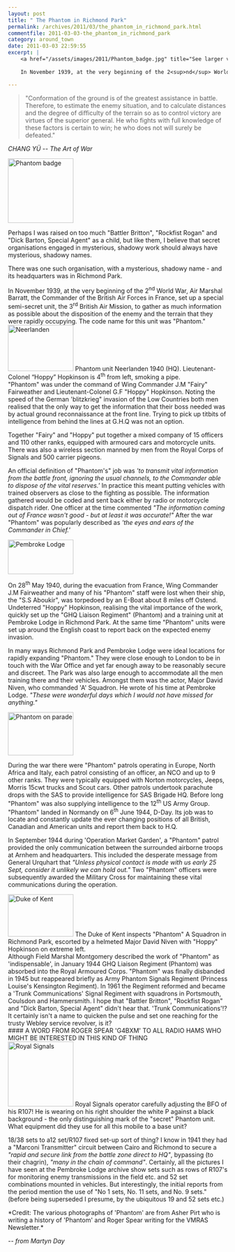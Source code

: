 ```yaml
---
layout: post
title: " The Phantom in Richmond Park"
permalink: /archives/2011/03/the_phantom_in_richmond_park.html
commentfile: 2011-03-03-the_phantom_in_richmond_park
category: around_town
date: 2011-03-03 22:59:55
excerpt: |
    <a href="/assets/images/2011/Phantom_badge.jpg" title="See larger version of - Phantom badge"><img src="/assets/images/2011/Phantom_badge_thumb.jpg" width="150" height="148" alt="Phantom badge" class="photo right" /></a>
    
    In November 1939, at the very beginning of the 2<sup>nd</sup> World War, Air Marshal Barratt, the Commander of the British Air Forces in France, set up a special semi-secret unit, the 3<sup>rd</sup> British Air Mission, to gather as much information as possible about the disposition of the enemy and the terrain that they were rapidly occupying. The code name for this unit was "Phantom."

---
```


> "Conformation of the ground is of the greatest assistance in battle. Therefore, to estimate the enemy situation, and to calculate distances and the degree of difficulty of the terrain so as to control victory are virtues of the superior general. He who fights with full knowledge of these factors is certain to win; he who does not will surely be defeated."

<cite>CHANG YÜ -- The Art of War</cite>

<div markdown="1" class="box">
<a href="/assets/images/2011/Phantom_badge.jpg" title="See larger version of - Phantom badge"><img src="/assets/images/2011/Phantom_badge_thumb.jpg" width="150" height="148" alt="Phantom badge" class="photo left" /></a>

Perhaps I was raised on too much "Battler Britton", "Rockfist Rogan" and "Dick Barton, Special Agent" as a child, but like them, I believe that secret organisations engaged in mysterious, shadowy work should always have mysterious, shadowy names.

There was one such organisation, with a mysterious, shadowy name - and its headquarters was in Richmond Park.

</div>
In November 1939, at the very beginning of the 2<sup>nd</sup> World War, Air Marshal Barratt, the Commander of the British Air Forces in France, set up a special semi-secret unit, the 3<sup>rd</sup> British Air Mission, to gather as much information as possible about the disposition of the enemy and the terrain that they were rapidly occupying. The code name for this unit was "Phantom."

<div markdown="1" class="img_caption right">
<a href="/assets/images/2011/PHANTOM_neerlanden.png" title="See larger version of - Neerlanden"><img src="/assets/images/2011/PHANTOM_neerlanden_thumb.png" width="150" height="106" alt="Neerlanden" class="photo" /></a>
<span>Phantom unit Neerlanden 1940 (HQ). Lieutenant-Colonel “Hoppy” Hopkinson is 4<sup>th</sup> from left, smoking a pipe.</span>

</div>
"Phantom" was under the command of Wing Commander J.M "Fairy" Fairweather and Lieutenant-Colonel G.F "Hoppy" Hopkinson. Noting the speed of the German 'blitzkrieg" invasion of the Low Countries both men realised that the only way to get the information that their boss needed was by actual ground reconnaissance at the front line. Trying to pick up titbits of intelligence from behind the lines at G.H.Q was not an option.

Together "Fairy" and "Hoppy" put together a mixed company of 15 officers and 110 other ranks, equipped with armoured cars and motorcycle units. There was also a wireless section manned by men from the Royal Corps of Signals and 500 carrier pigeons.

An official definition of "Phantom's" job was <em>'to transmit vital information from the battle front, ignoring the usual channels, to the Commander able to dispose of the vital reserves.'</em> In practice this meant putting vehicles with trained observers as close to the fighting as possible. The information gathered would be coded and sent back either by radio or motorcycle dispatch rider. One officer at the time commented <em>"The information coming out of France wasn't good - but at least it was accurate!"</em> After the war "Phantom" was popularly described as <em>'the eyes and ears of the Commander in Chief.'</em>

<a href="/assets/images/2011/pembroke_lodge_today.jpg" title="See larger version of - Pembroke Lodge"><img src="/assets/images/2011/pembroke_lodge_today_thumb.jpg" width="150" height="79" alt="Pembroke Lodge" class="photo right" /></a>

On 28<sup>th</sup> May 1940, during the evacuation from France, Wing Commander J.M Fairweather and many of his "Phantom" staff were lost when their ship, the "S.S Aboukir", was torpedoed by an E-Boat about 8 miles off Ostend. Undeterred "Hoppy" Hopkinson, realising the vital importance of the work, quickly set up the "GHQ Liaison Regiment" (Phantom) and a training unit at Pembroke Lodge in Richmond Park. At the same time "Phantom" units were set up around the English coast to report back on the expected enemy invasion.

In many ways Richmond Park and Pembroke Lodge were ideal locations for rapidly expanding "Phantom." They were close enough to London to be in touch with the War Office and yet far enough away to be reasonably secure and discreet. The Park was also large enough to accommodate all the men training there and their vehicles. Amongst them was the actor, Major David Niven, who commanded 'A' Squadron. He wrote of his time at Pembroke Lodge. <em>"These were wonderful days which I would not have missed for anything."</em>

<a href="/assets/images/2011/Phantom_on_Parade.jpg" title="See larger version of - Phantom on parade"><img src="/assets/images/2011/Phantom_on_Parade_thumb.jpg" width="150" height="99" alt="Phantom on parade" class="photo right" /></a>

During the war there were "Phantom" patrols operating in Europe, North Africa and Italy, each patrol consisting of an officer, an NCO and up to 9 other ranks. They were typically equipped with Norton motorcycles, Jeeps, Morris 15cwt trucks and Scout cars. Other patrols undertook parachute drops with the SAS to provide intelligence for SAS Brigade HQ. Before long "Phantom" was also supplying intelligence to the 12<sup>th</sup> US Army Group. "Phantom" landed in Normandy on 6<sup>th</sup> June 1944, D-Day. Its job was to locate and constantly update the ever changing positions of all British, Canadian and American units and report them back to H.Q.

In September 1944 during 'Operation Market Garden', a "Phantom" patrol provided the only communication between the surrounded airborne troops at Arnhem and headquarters. This included the desperate message from General Urquhart that <em>"Unless physical contact is made with us early 25 Sept, consider it unlikely we can hold out."</em> Two "Phantom" officers were subsequently awarded the Military Cross for maintaining these vital communications during the operation.

<div markdown="1" class="img_caption right">
<a href="/assets/images/2011/PHANTOM_duke_kent.png" title="See larger version of - Duke of Kent"><img src="/assets/images/2011/PHANTOM_duke_kent_thumb.png" width="150" height="97" alt="Duke of Kent" class="photo" /></a>
<span>The Duke of Kent inspects "Phantom" A Squadron in Richmond Park, escorted by a helmeted Major David Niven with "Hoppy" Hopkinson on extreme left.</span>

</div>
Although Field Marshal Montgomery described the work of "Phantom" as 'indispensable', in January 1944 GHQ Liaison Regiment (Phantom) was absorbed into the Royal Armoured Corps. "Phantom" was finally disbanded in 1945 but reappeared briefly as Army Phantom Signals Regiment (Princess Louise's Kensington Regiment). In 1961 the Regiment reformed and became a 'Trunk Communications' Signal Regiment with squadrons in Portsmouth, Coulsdon and Hammersmith. I hope that "Battler Britton", "Rockfist Rogan" and "Dick Barton, Special Agent" didn't hear that. 'Trunk Communications'!? It certainly isn't a name to quicken the pulse and set one reaching for the trusty Webley service revolver, is it?

<div markdown="1" class="box">
#### A WORD FROM ROGER SPEAR 'G4BXM' TO ALL RADIO HAMS WHO MIGHT BE INTERESTED IN THIS KIND OF THING

<div markdown="1" class="img_caption left">
<a href="/assets/images/2011/PHANTOM_signals.png" title="See larger version of - Royal Signals"><img src="/assets/images/2011/PHANTOM_signals_thumb.png" width="150" height="149" alt="Royal Signals" class="photo" /></a>
<span>Royal Signals operator carefully adjusting the BFO of his R107! He is wearing on his right shoulder the white P against a black background - the only distinguishing mark of the "secret" Phantom unit.</span>

</div>
What equipment did they use for all this mobile to a base unit?

18/38 sets to a12 set/R107 fixed set-up sort of thing? I know in 1941 they had a "Marconi Transmitter" circuit between Cairo and Richmond to secure a <em>"rapid and secure link from the battle zone direct to HQ"</em>, bypassing (to their chagrin), <em>"many in the chain of command"</em>. Certainly, all the pictures I have seen at the Pembroke Lodge archive show sets such as rows of R107's for monitoring enemy transmissions in the field etc. and 52 set combinations mounted in vehicles. But interestingly, the initial reports from the period mention the use of "No 1 sets, No. 11 sets, and No. 9 sets." (before being superseded I presume, by the ubiquitous 19 and 52 sets etc.)

</div>
*Credit: The various photographs of 'Phantom' are from Asher Pirt who is writing a history of 'Phantom' and Roger Spear writing for the VMRAS Newsletter.*

<cite>-- from Martyn Day</cite>
